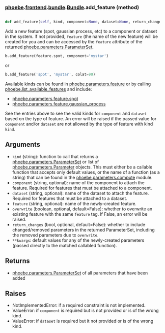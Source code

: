 ### [phoebe](phoebe.md).[frontend](phoebe.frontend.md).[bundle](phoebe.frontend.bundle.md).[Bundle](phoebe.frontend.bundle.Bundle.md).add_feature (method)


```py

def add_feature(self, kind, component=None, dataset=None, return_changes=False, **kwargs)

```



Add a new feature (spot, gaussian process, etc) to a component or
dataset in the system.  If not
provided, `feature` (the name of the new feature) will be created
for you and can be accessed by the `feature` attribute of the returned
[phoebe.parameters.ParameterSet](phoebe.parameters.ParameterSet.md).

```py
b.add_feature(feature.spot, component='mystar')
```

or

```py
b.add_feature('spot', 'mystar', colat=90)
```

Available kinds can be found in [phoebe.parameters.feature](phoebe.parameters.feature.md) or by calling
[phoebe.list_available_features](phoebe.list_available_features.md) and include:
* [phoebe.parameters.feature.spot](phoebe.parameters.feature.spot.md)
* [phoebe.parameters.feature.gaussian_process](phoebe.parameters.feature.gaussian_process.md)

See the entries above to see the valid kinds for `component` and `dataset`
based on the type of feature.  An error will be raised if the passed value
for `component` and/or `dataset` are not allowed by the type of feature
with kind `kind`.

Arguments
-----------
* `kind` (string): function to call that returns a
     [phoebe.parameters.ParameterSet](phoebe.parameters.ParameterSet.md) or list of
     [phoebe.parameters.Parameter](phoebe.parameters.Parameter.md) objects.  This must either be a
     callable function that accepts only default values, or the name
     of a function (as a string) that can be found in the
     [phoebe.parameters.compute](phoebe.parameters.compute.md) module.
* `component` (string, optional): name of the component to attach the
    feature.  Required for features that must be attached to a component.
* `dataset` (string, optional): name of the dataset to attach the feature.
    Required for features that must be attached to a dataset.
* `feature` (string, optional): name of the newly-created feature.
* `overwrite` (boolean, optional, default=False): whether to overwrite
    an existing feature with the same `feature` tag.  If False,
    an error will be raised.
* `return_changes` (bool, optional, default=False): whether to include
    changed/removed parameters in the returned ParameterSet, including
    the removed parameters due to `overwrite`.
* `**kwargs`: default values for any of the newly-created parameters
    (passed directly to the matched callabled function).

Returns
---------
* [phoebe.parameters.ParameterSet](phoebe.parameters.ParameterSet.md) of all parameters that have been added


Raises
----------
* NotImplementedError: if a required constraint is not implemented.
* ValueError: if `component` is required but is not provided or is of
    the wrong kind.
* ValueError: if `dataset` is required but it not provided or is of the
    wrong kind.

